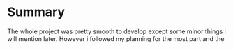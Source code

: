 # Summary

The whole project was pretty smooth to develop except some minor things i will mention later. However i followed my planning for the most part and the